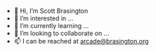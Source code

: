 - 👋 Hi, I’m Scott Brasington
- 👀 I’m interested in ...
- 🌱 I’m currently learning ...
- 💞️ I’m looking to collaborate on ...
- 📫 I can be reached at arcade@brasington.org

<!---
brasington/brasington is a ✨ special ✨ repository because its `README.md` (this file) appears on your GitHub profile.
You can click the Preview link to take a look at your changes.
--->
